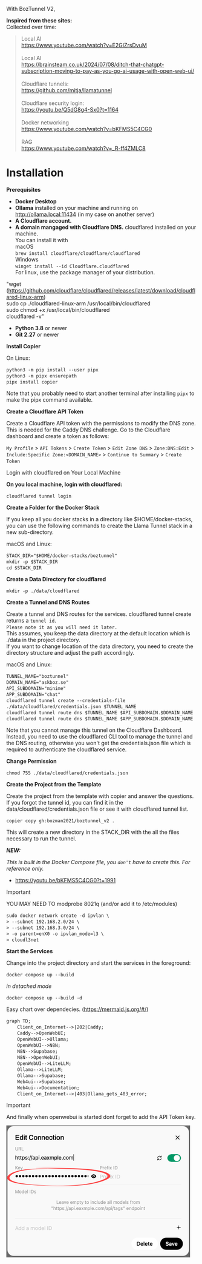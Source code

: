 With BozTunnel V2, 

**Inspired from these sites:**
<br>
Collected over time:

> Local AI <br>
> https://www.youtube.com/watch?v=E2GIZrsDvuM<br><br>
Local AI <br>
> https://brainsteam.co.uk/2024/07/08/ditch-that-chatgpt-subscription-moving-to-pay-as-you-go-ai-usage-with-open-web-ui/ <br><br>
Cloudflare tunnels:<br>
> https://github.com/mitja/llamatunnel<br><br>
Cloudflare security login: <br>
> https://youtu.be/Q5dG8g4-Sx0?t=1164<br><br>
Docker networking <br>
> https://www.youtube.com/watch?v=bKFMS5C4CG0<br><br>
RAG <br>
> https://www.youtube.com/watch?v=_R-ff4ZMLC8



# Installation

**Prerequisites**

- **Docker Desktop**
- **Ollama** installed on your machine and running on http://ollama.local:11434 (in my case on another server)
- **A Cloudflare account.**
- **A domain mangaged with Cloudflare DNS.**
cloudflared installed on your machine. <br>You can install it with <br> macOS<br> ````brew install cloudflare/cloudflare/cloudflared````<br>Windows<br>````winget install --id Cloudflare.cloudflared````<br>For linux, use the package manager of your distribution.

"wget (https://github.com/cloudflare/cloudflared/releases/latest/download/cloudflared-linux-arm)<br>
sudo cp ./cloudflared-linux-arm /usr/local/bin/cloudflared<br>
sudo chmod +x /usr/local/bin/cloudflared<br>
cloudflared -v"

- **Python 3.8** or newer
- **Git 2.27** or newer

**Install Copier**

On Linux:
```
python3 -m pip install --user pipx
python3 -m pipx ensurepath
pipx install copier
```

Note that you probably need to start another terminal after installing ``pipx`` to make the pipx command available.

**Create a Cloudflare API Token**

Create a Cloudflare API token with the permissions to modify the DNS zone. This is needed for the Caddy DNS challenge. Go to the Cloudflare dashboard and create a token as follows:

``My Profile`` > ``API Tokens`` > ``Create Token`` > ``Edit Zone DNS`` > ``Zone:DNS:Edit`` > ``Include:Specific Zone:<DOMAIN_NAME>`` > ``Continue to Summary`` > ``Create Token``

Login with cloudflared on Your Local Machine

**On you local machine, login with cloudflared:**
````
cloudflared tunnel login
````
**Create a Folder for the Docker Stack**

If you keep all you docker stacks in a directory like $HOME/docker-stacks, you can use the following commands to create the Llama Tunnel stack in a new sub-directory.

macOS and Linux:
````
STACK_DIR="$HOME/docker-stacks/boztunnel"
mkdir -p $STACK_DIR
cd $STACK_DIR
````

**Create a Data Directory for cloudflared**

````
mkdir -p ./data/cloudflared
````

**Create a Tunnel and DNS Routes**

Create a tunnel and DNS routes for the services. cloudflared tunnel create returns a ``tunnel id``. <br>``Please note it as you will need it later.`` <br>This assumes, you keep the data directory at the default location which is ./data in the project directory. <br>If you want to change location of the data directory, you need to create the directory structure and adjust the path accordingly.

macOS and Linux:
````
TUNNEL_NAME="boztunnel"
DOMAIN_NAME="askboz.se"
API_SUBDOMAIN="minime"
APP_SUBDOMAIN="chat"
cloudflared tunnel create --credentials-file ./data/cloudflared/credentials.json $TUNNEL_NAME
cloudflared tunnel route dns $TUNNEL_NAME $API_SUBDOMAIN.$DOMAIN_NAME
cloudflared tunnel route dns $TUNNEL_NAME $APP_SUBDOMAIN.$DOMAIN_NAME
````

Note that you cannot manage this tunnel on the Cloudflare Dashboard. Instead, you need to use the cloudflared CLI tool to manage the tunnel and the DNS routing, otherwise you won't get the credentials.json file which is required to authenticate the cloudflared service.

**Change Permission**
````
chmod 755 ./data/cloudflared/credentials.json
````

**Create the Project from the Template**

Create the project from the template with copier and answer the questions. If you forgot the tunnel id, you can find it in the data/cloudflared/credentials.json file or see it with cloudflared tunnel list.
````
copier copy gh:bozman2021/boztunnel_v2 .
````

This will create a new directory in the STACK_DIR with the all the files necessary to run the tunnel.


***NEW:***

_This is built in the Docker Compose file, you ``don't`` have to create this.
For reference only._

- https://youtu.be/bKFMS5C4CG0?t=1991

> [!IMPORTANT]
> YOU MAY NEED TO modprobe 8021q (and/or add it to /etc/modules)

````
sudo docker network create -d ipvlan \
> --subnet 192.168.2.0/24 \
> --subnet 192.168.3.0/24 \
> -o parent=enX0 -o ipvlan_mode=l3 \
> cloudl3net
````

**Start the Services**

Change into the project directory and start the services in the foreground:

````
docker compose up --build
````
_in detached mode_

````
docker compose up --build -d
````
Easy chart over dependecies.
(https://mermaid.js.org/#/)<br>

```mermaid
graph TD;
    Client_on_Internet-->|202|Caddy;
    Caddy-->OpenWebUI;
    OpenWebUI-->Ollama;
    OpenWebUI-->N8N;
    N8N-->Supabase;
    N8N-->OpenWebUI;
    OpenWebUI-->LiteLLM;
    Ollama-->LiteLLM;
    Ollama-->Supabase;
    Web4ui-->Supabase;
    Web4ui-->Documentation;
    Client_on_Internet-->|403|Ollama_gets_403_error;

```

> [!IMPORTANT]
> And finally when openwebui is started dont forget to add the API Token key.

![API Token](/doc/images/ollamaapi.png)


